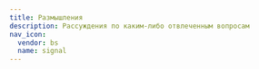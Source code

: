 ```yaml
---
title: Размышления
description: Рассуждения по каким-либо отвлеченным вопросам
nav_icon:
  vendor: bs
  name: signal
---
```

